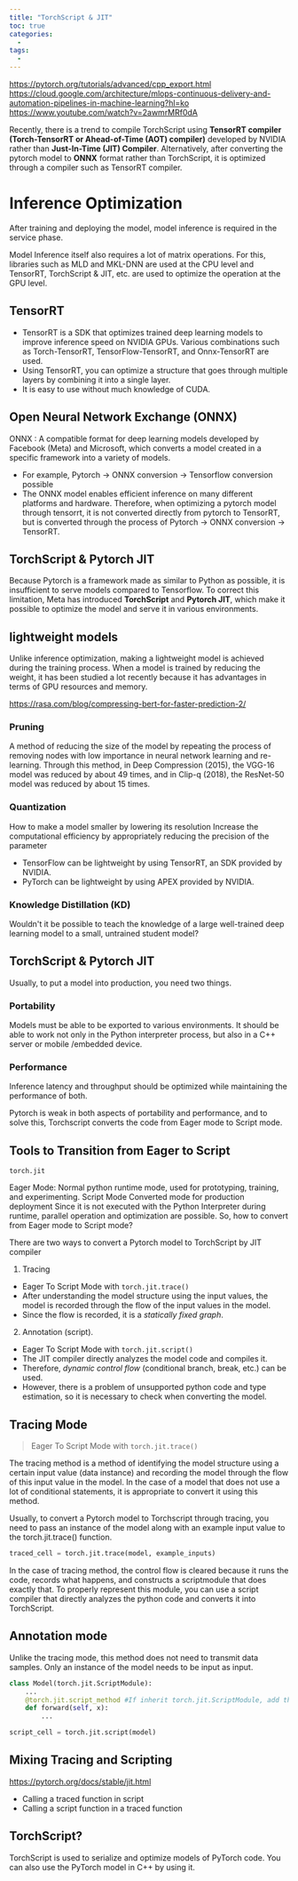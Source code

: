```yaml
---
title: "TorchScript & JIT"
toc: true
categories:
  - 
tags:
  - 
---
```

https://pytorch.org/tutorials/advanced/cpp_export.html
https://cloud.google.com/architecture/mlops-continuous-delivery-and-automation-pipelines-in-machine-learning?hl=ko
https://www.youtube.com/watch?v=2awmrMRf0dA

Recently, there is a trend to compile TorchScript using **TensorRT compiler (Torch-TensorRT or Ahead-of-Time (AOT) compiler)** developed by NVIDIA rather than **Just-In-Time (JIT) Compiler**. Alternatively, after converting the pytorch model to **ONNX** format rather than TorchScript, it is optimized through a compiler such as TensorRT compiler.

# Inference Optimization
After training and deploying the model, model inference is required in the service phase.

Model Inference itself also requires a lot of matrix operations. For this, libraries such as MLD and MKL-DNN are used at the CPU level and TensorRT, TorchScript & JIT, etc. are used to optimize the operation at the GPU level.

## TensorRT
 - TensorRT is a SDK that optimizes trained deep learning models to improve inference speed on NVIDIA GPUs. Various combinations such as Torch-TensorRT, TensorFlow-TensorRT, and Onnx-TensorRT are used.
 - Using TensorRT, you can optimize a structure that goes through multiple layers by combining it into a single layer.
 - It is easy to use without much knowledge of CUDA.

## Open Neural Network Exchange (ONNX)
ONNX : A compatible format for deep learning models developed by Facebook (Meta) and Microsoft, which converts a model created in a specific framework into a variety of models.
   - For example, Pytorch -> ONNX conversion -> Tensorflow conversion possible
   - The ONNX model enables efficient inference on many different platforms and hardware. Therefore, when optimizing a pytorch model through tensorrt, it is not converted directly from pytorch to TensorRT, but is converted through the process of Pytorch -> ONNX conversion -> TensorRT.

## TorchScript & Pytorch JIT
Because Pytorch is a framework made as similar to Python as possible, it is insufficient to serve models compared to Tensorflow. To correct this limitation, Meta has introduced **TorchScript** and **Pytorch JIT**, which make it possible to optimize the model and serve it in various environments.   

## lightweight models
Unlike inference optimization, making a lightweight model is achieved during the training process. When a model is trained by reducing the weight, it has been studied a lot recently because it has advantages in terms of GPU resources and memory.

https://rasa.com/blog/compressing-bert-for-faster-prediction-2/

### Pruning
A method of reducing the size of the model by repeating the process of removing nodes with low importance in neural network learning and re-learning.
Through this method, in Deep Compression (2015), the VGG-16 model was reduced by about 49 times, and in Clip-q (2018), the ResNet-50 model was reduced by about 15 times.

### Quantization
How to make a model smaller by lowering its resolution
Increase the computational efficiency by appropriately reducing the precision of the parameter
 - TensorFlow can be lightweight by using TensorRT, an SDK provided by NVIDIA.
 - PyTorch can be lightweight by using APEX provided by NVIDIA.

### Knowledge Distillation (KD)
Wouldn't it be possible to teach the knowledge of a large well-trained deep learning model to a small, untrained student model?

## TorchScript & Pytorch JIT
Usually, to put a model into production, you need two things.
### Portability
Models must be able to be exported to various environments.
It should be able to work not only in the Python interpreter process, but also in a C++ server or mobile /embedded device.
### Performance
Inference latency and throughput should be optimized while maintaining the performance of both.

Pytorch is weak in both aspects of portability and performance, and to solve this, Torchscript converts the code from Eager mode to Script mode.

## Tools to Transition from Eager to Script 
``` torch.jit ```

Eager Mode: Normal python runtime mode, used for prototyping, training, and experimenting.
Script Mode
Converted mode for production deployment
Since it is not executed with the Python Interpreter during runtime, parallel operation and optimization are possible.
So, how to convert from Eager mode to Script mode?

There are two ways to convert a Pytorch model to TorchScript by JIT compiler 
1. Tracing
  - Eager To Script Mode with ```torch.jit.trace()```
  - After understanding the model structure using the input values, the model is recorded through the flow of the input values in the model. 
  - Since the flow is recorded, it is a *statically fixed graph*. 
2. Annotation (script).
  - Eager To Script Mode with ```torch.jit.script()```
  - The JIT compiler directly analyzes the model code and compiles it. 
  - Therefore, *dynamic control flow* (conditional branch, break, etc.) can be used. 
  - However, there is a problem of unsupported python code and type estimation, so it is necessary to check when converting the model.
## Tracing Mode
> Eager To Script Mode with ```torch.jit.trace()```

The tracing method is a method of identifying the model structure using a certain input value (data instance) and recording the model through the flow of this input value in the model. In the case of a model that does not use a lot of conditional statements, it is appropriate to convert it using this method.

Usually, to convert a Pytorch model to Torchscript through tracing, you need to pass an instance of the model along with an example input value to the torch.jit.trace() function.
```python
traced_cell = torch.jit.trace(model, example_inputs)

```
In the case of tracing method, the control flow is cleared because it runs the code, records what happens, and constructs a scriptmodule that does exactly that. To properly represent this module, you can use a script compiler that directly analyzes the python code and converts it into TorchScript.

## Annotation mode
Unlike the tracing mode, this method does not need to transmit data samples. Only an instance of the model needs to be input as input.
```python
class Model(torch.jit.ScriptModule):
    ...
    @torch.jit.script_method #If inherit torch.jit.ScriptModule, add this decorator to methods
    def forward(self, x):
        ...

script_cell = torch.jit.script(model)
```

## Mixing Tracing and Scripting 
https://pytorch.org/docs/stable/jit.html
 - Calling a traced function in script
 - Calling a script function in a traced function

## TorchScript?
TorchScript is used to serialize and optimize models of PyTorch code. You can also use the PyTorch model in C++ by using it.